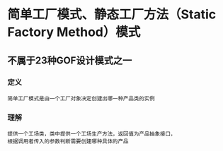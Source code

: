 # 简单工厂模式、静态工厂方法（Static Factory Method）模式

## 不属于23种GOF设计模式之一

### 定义

    简单工厂模式是由一个工厂对象决定创建出哪一种产品类的实例

### 理解
    
    提供一个工场类，类中提供一个工场生产方法，返回值为产品抽象接口，
    根据调用者传入的参数判断需要创建哪种具体的产品
    
    


    
    